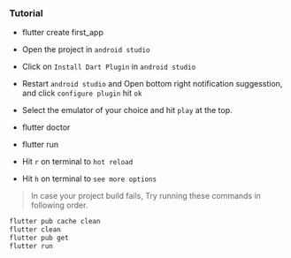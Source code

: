 ### Tutorial

- flutter create first_app

- Open the project in `android studio`

- Click on `Install Dart Plugin` in `android studio`

- Restart `android studio` and Open bottom right notification suggesstion, and click `configure plugin` hit `ok`

- Select the emulator of your choice and hit `play` at the top.

- flutter doctor

- flutter run

- Hit `r` on terminal to `hot reload`

- Hit `h` on terminal to `see more options`

> In case your project build fails, Try running these commands in following order.

```bash
flutter pub cache clean
flutter clean
flutter pub get
flutter run
```